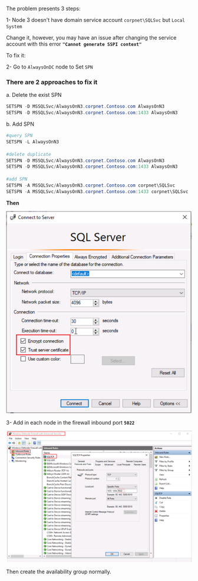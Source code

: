 The problem presents 3 steps:

1- Node 3 doesn't have domain service account `corpnet\SQLSvc` but `Local System` 

  Change it, however, you may have an issue after changing the service account with this error **`"Cannot generate SSPI context"`**

  To fix it:
  
2- Go to `AlwaysOnDC` node to Set `SPN`

### There are 2 approaches to fix it

a. Delete the exist SPN 

```powershell
SETSPN -D MSSQLSvc/AlwaysOnN3.corpnet.Contoso.com AlwaysOnN3
SETSPN -D MSSQLSvc/AlwaysOnN3.corpnet.Contoso.com:1433 AlwaysOnN3
```

b. Add SPN

```powershell
#query SPN
SETSPN -L AlwaysOnN3

#delete duplicate
SETSPN -D MSSQLSvc/AlwaysOnN3.corpnet.Contoso.com AlwaysOnN3
SETSPN -D MSSQLSvc/AlwaysOnN3.corpnet.Contoso.com:1433 AlwaysOnN3

#add SPN
SETSPN -A MSSQLSvc/AlwaysOnN3.corpnet.Contoso.com corpnet\SQLSvc
SETSPN -A MSSQLSvc/AlwaysOnN3.corpnet.Contoso.com:1433 corpnet\SQLSvc
```
**Then**

![alt text](https://github.com/MohamedAbdelhalem/Acrreditations/blob/main/AG_Monitor_and_Troubleshooting/media/Trust_Encrypt.png)

3- Add in each node in the firewall inbound port **`5022`**

![alt text](https://github.com/MohamedAbdelhalem/Acrreditations/blob/main/AG_Monitor_and_Troubleshooting/media/Port_5022.png)

Then create the availability group normally.
